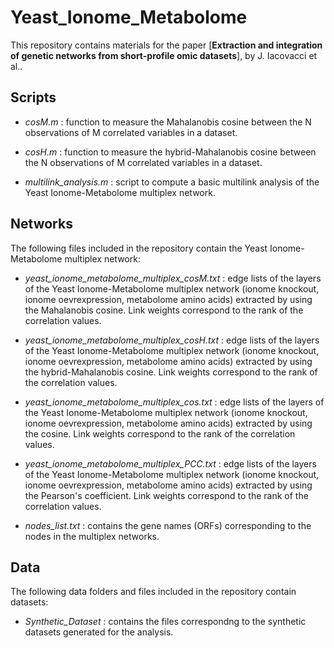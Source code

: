 # Yeast_Ionome_Metabolome

This repository contains materials for the paper [**Extraction and integration of genetic networks from short-profile omic datasets**], by J. Iacovacci et al..

## Scripts
* *cosM.m* : function to measure the Mahalanobis cosine between the N observations of M correlated variables in a dataset.

* *cosH.m* : function to measure the hybrid-Mahalanobis cosine between the N observations of M correlated variables in a dataset.

* *multilink_analysis.m* : script to compute a basic multilink analysis of the Yeast Ionome-Metabolome multiplex network.


## Networks
The following files included in the repository contain the Yeast Ionome-Metabolome multiplex network:

* *yeast_ionome_metabolome_multiplex_cosM.txt* : edge lists of the layers of the Yeast Ionome-Metabolome multiplex network (ionome knockout, ionome oevrexpression, metabolome amino acids) extracted by using the Mahalanobis cosine. Link weights correspond to the rank of the correlation values. 
  
* *yeast_ionome_metabolome_multiplex_cosH.txt* : edge lists of the layers of the Yeast Ionome-Metabolome multiplex network (ionome knockout, ionome oevrexpression, metabolome amino acids) extracted by using the hybrid-Mahalanobis cosine. Link weights correspond to the rank of the correlation values. 
  
* *yeast_ionome_metabolome_multiplex_cos.txt* : edge lists of the layers of the Yeast Ionome-Metabolome multiplex network (ionome knockout, ionome oevrexpression, metabolome amino acids) extracted by using the cosine. Link weights correspond to the rank of the correlation values. 

* *yeast_ionome_metabolome_multiplex_PCC.txt* : edge lists of the layers of the Yeast Ionome-Metabolome multiplex network (ionome knockout, ionome oevrexpression, metabolome amino acids) extracted by using the Pearson's coefficient. Link weights correspond to the rank of the correlation values. 
    
* *nodes_list.txt* : contains the gene names (ORFs) corresponding to the nodes in the multiplex networks. 
  
 
 ## Data
The following data folders and files included in the repository contain datasets:

* *Synthetic_Dataset* : contains the files correspondng to the synthetic datasets generated for the analysis. 
  
  
  
  
